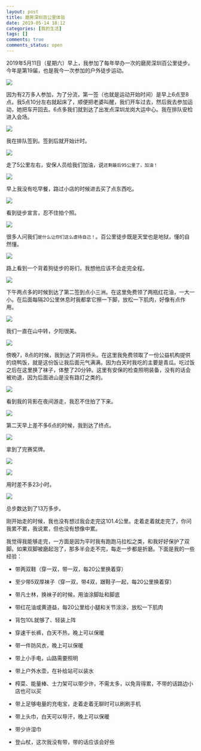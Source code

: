 ```yaml
---
layout: post
title: 磨房深圳百公里体验
date: 2019-05-14 18:12
categories: [我的生活]
tags: []
comments: true
comments_status: open
---
```


2019年5月11日（星期六）早上，我参加了每年举办一次的磨房深圳百公里徒步。今年是第19届，也是我今一次参加的户外徒步运动。

![](/assets/20190514/qiandao.jpg)

因为有2万多人参加，为了分流，第一签（也就是运动开始时间）是早上6点至8点。我5点10分左右就起床了，顺便把老婆叫醒，我们开车过去，然后我去参加运动，她把车开回去。6点多我们就到达了出发点深圳龙岗大运中心。我在排队安检进入会场。

![](/assets/20190514/chufa.jpg)

我在排队签到。签到后就开始计时。

![](/assets/20190514/5km.jpg)

走了5公里左右，安保人员给我们加油，说`还剩最后95公里了，加油！`

![](/assets/20190514/chizaocan.jpg)

早上我没有吃早餐，路过小店的时候进去买了点东西吃。

![](/assets/20190514/tubu1.jpg)

看到徒步宣言，忍不住拍个照。

![](/assets/20190514/tubu2.jpg)

很多人问我们`是什么让你们这么虐待自己！`。百公里徒步既是天堂也是地狱，懂的自然懂。

![](/assets/20190514/gou.jpg)

路上看到一个背着狗徒步的哥们，我想他应该不会走完全程。

![](/assets/20190514/xiaosanzhou.jpg)

下午两点多的时候到达了第二签到点小三洲。在这里免费领了两瓶红花油，一大一小。在后面每隔20公里休息时我都拿它擦一下脚，放松一下肌肉，好像有点作用。

![](/assets/20190514/huanghun.jpg)

我们一直在山中转，夕阳很美。

![](/assets/20190514/dongbeiqiaotou.jpg)

傍晚7，8点的时候，我到达了洞背桥头。在这里我免费领取了一份公益机构提供的烧鸭饭，就是这份饭让我后面元气满满。因为白天时我吃的主要是青瓜。吃过饭之后在这里换了袜子，体整了20分钟。这里有安保的检查照明装备，没有的话会被劝退，因为后面进山是没有路灯之类的。

![](/assets/20190514/beiying.jpg)

看到我的背影在夜间游走，我忍不住拍了下来。

![](/assets/20190514/zhongdian.jpg)

第二天早上差不多6点的时候，我到达了终点。

![](/assets/20190514/jiangpai.jpg)

拿到了完赛奖牌。

![](/assets/20190514/jiangpai2.jpg)

![](/assets/20190514/qiandaoxinxi.png)

用时差不多23小时。

![](/assets/20190514/bushu.jpg)

总步数达到了13万多步。

刚开始走的时候，我也没有想过我会走完这101.4公里。走着走着就走完了，你问我累不累，我说累，但也没有想像中累。

我觉得我能够走完，一方面是因为平时我有跑跑马拉松之类，和我好好保护了双脚。如果双脚被磨起泡了，那多半会走不完，每走一步都是折磨。下面是我的一些经验：

- 带两双鞋（穿一双，带一双，每20公里换着穿）

- 至少带5双厚袜子（穿一双，带4双，跟鞋子一起，每20公里换着穿）

- 带凡士林，换袜子的时候，用油涂脚趾和脚底

- 带红花油或黄道益，每20公里给小腿和关节涂涂，放松一下肌肉

- 背包10L就够了、轻装上阵

- 穿速干长裤，白天不热，晚上可以保暖

- 带一件防风衣，晚上可以保暖

- 带上小手电，山路需要照明

- 带上户外水壶，在补给站可以装水

- 榨菜、能量棒、士力架可以带少许，不需太多，以免背得累，不带的话路边小店也可以买

- 带上足够电量的充电宝，走着走着无聊时可以刷刷手机

- 带上头巾，白天可以导汗，晚上可以保暖

- 带少许湿巾

- 登山杖，这次我没有带，带的话应该会好些